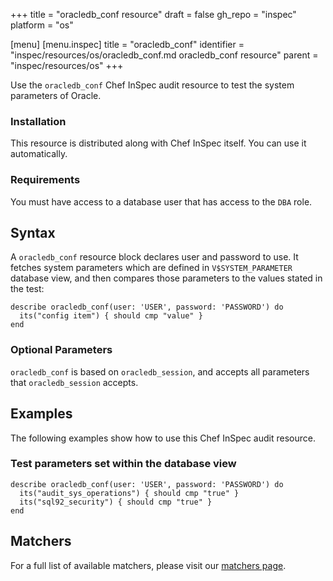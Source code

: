 +++
title = "oracledb_conf resource"
draft = false
gh_repo = "inspec"
platform = "os"

[menu]
  [menu.inspec]
    title = "oracledb_conf"
    identifier = "inspec/resources/os/oracledb_conf.md oracledb_conf resource"
    parent = "inspec/resources/os"
+++

Use the `oracledb_conf` Chef InSpec audit resource to test the system parameters of Oracle.

### Installation

This resource is distributed along with Chef InSpec itself. You can use it automatically.

### Requirements

You must have access to a database user that has access to the `DBA` role.

## Syntax

A `oracledb_conf` resource block declares user and password to use. It fetches system parameters which are defined in `V$SYSTEM_PARAMETER` database view, and then compares those parameters to the values stated in the test:

    describe oracledb_conf(user: 'USER', password: 'PASSWORD') do
      its("config item") { should cmp "value" }
    end

### Optional Parameters

`oracledb_conf` is based on `oracledb_session`, and accepts all parameters that `oracledb_session` accepts.

## Examples

The following examples show how to use this Chef InSpec audit resource.

### Test parameters set within the database view

    describe oracledb_conf(user: 'USER', password: 'PASSWORD') do
      its("audit_sys_operations") { should cmp "true" }
      its("sql92_security") { should cmp "true" }
    end

## Matchers

For a full list of available matchers, please visit our [matchers page](/inspec/matchers/).